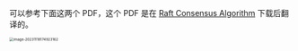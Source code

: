可以参考下面这两个 PDF，这个 PDF 是在  [Raft Consensus Algorithm](https://raft.github.io/)  下载后翻译的。

<img src="C:\ImageA\image-20231118174923162.png" alt="image-20231118174923162" style="zoom:45%;" />

